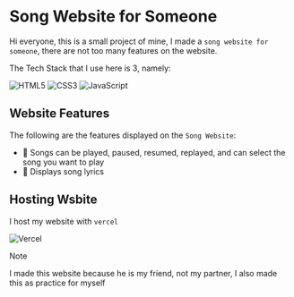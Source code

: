 # Song Website for Someone

Hi everyone, this is a small project of mine, I made a `song website for someone`, there are not too many features on the website.

The Tech Stack that I use here is 3, namely: </br>

![HTML5](https://img.shields.io/badge/html5-%23E34F26.svg?style=for-the-badge&logo=html5&logoColor=white) ![CSS3](https://img.shields.io/badge/css3-%231572B6.svg?style=for-the-badge&logo=css3&logoColor=white) ![JavaScript](https://img.shields.io/badge/javascript-%23323330.svg?style=for-the-badge&logo=javascript&logoColor=%23F7DF1E) 


## Website Features

The following are the features displayed on the `Song Website`:

- 🎯 Songs can be played, paused, resumed, replayed, and can select the song you want to play
- 🎯 Displays song lyrics

## Hosting Wsbite 
I host my website with `vercel`  </br>

![Vercel](https://img.shields.io/badge/vercel-%23000000.svg?style=for-the-badge&logo=vercel&logoColor=white)

> [!NOTE]
>
> I made this website because he is my friend, not my partner, I also made this as practice for myself

